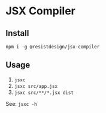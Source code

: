 # JSX Compiler

## Install

`npm i -g @resistdesign/jsx-compiler`

## Usage

1. `jsxc`
1. `jsxc src/app.jsx`
1. `jsxc src/**/*.jsx dist`

See: `jsxc -h`
